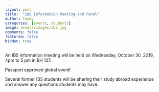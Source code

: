 ```yaml
---
layout: post
title:  "IBS Information Meeting and Panel"
author: Casey
categories: [events, students]
image: assets/images/ibs.jpg
comments: false
featured: false
hidden: true
---
```



An IBS information meeting will be held on Wednesday, October 30, 2019, 4pm to 5 pm in BH 127. 

Passport approved global event!

Several former IBS students will be sharing their study abroad experience and answer any questions students may have.
